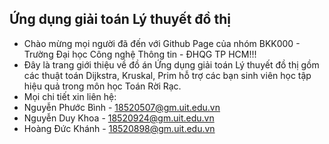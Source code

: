 ## Ứng dụng giải toán Lý thuyết đồ thị
- Chào mừng mọi người đã đến với Github Page của nhóm BKK000 - Trường Đại học Công nghệ Thông tin - ĐHQG TP HCM!!!
- Đây là  trang giới thiệu về đồ án Ứng dụng giải toán Lý thuyết đồ thị gồm các thuật toán Dijkstra, Kruskal, Prim hỗ trợ các bạn sinh viên học tập hiệu quả trong môn học Toán Rời Rạc.
- Mọi chi tiết xin liên hệ:
- Nguyễn Phước Bình - 18520507@gm.uit.edu.vn
- Nguyễn Duy Khoa - 18520924@gm.uit.edu.vn
- Hoàng Đức Khánh - 18520898@gm.uit.edu.vn
